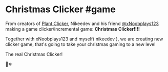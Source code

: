 # Christmas Clicker #game


From creators of [Plant Clicker](https://nikeedev.github.io/plantclicker), Nikeedev and his friend [@xNoobplays123](https://github.com/xNoobplays123) making a game clicker/incremental game: **Christmas Clicker!!!!**

Together with xNoobplays123 and myself( nikeedev ), we are creating new clicker game, that's going to take your christmas gaming to a new level 

The real Christmas Clicker!

🎄❄
